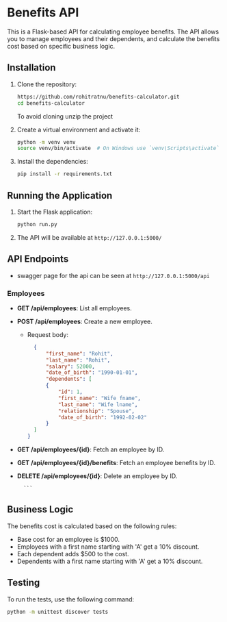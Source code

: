 # Benefits API

This is a Flask-based API for calculating employee benefits. The API allows you to manage employees and their dependents, and calculate the benefits cost based on specific business logic.

## Installation

1. Clone the repository:
    ```sh
    https://github.com/rohitratnu/benefits-calculator.git
    cd benefits-calculator
    ```
    To avoid cloning unzip the project

2. Create a virtual environment and activate it:
    ```sh
    python -m venv venv
    source venv/bin/activate  # On Windows use `venv\Scripts\activate`
    ```

3. Install the dependencies:
    ```sh
    pip install -r requirements.txt
    ```

## Running the Application

1. Start the Flask application:
    ```sh
    python run.py
    ```

2. The API will be available at `http://127.0.0.1:5000/`

## API Endpoints
- swagger page for the api can be seen at `http://127.0.0.1:5000/api`

### Employees

- **GET /api/employees**: List all employees.
- **POST /api/employees**: Create a new employee.
    - Request body:
        ```json
          {
              "first_name": "Rohit",
              "last_name": "Rohit",
              "salary": 52000,
              "date_of_birth": "1990-01-01",
              "dependents": [
              {
                  "id": 1,
                  "first_name": "Wife fname",
                  "last_name": "Wife lname",
                  "relationship": "Spouse",
                  "date_of_birth": "1992-02-02"
              }
          ]
      }
        ```

- **GET /api/employees/{id}**: Fetch an employee by ID.
- **GET /api/employees/{id}/benefits**: Fetch an employee benefits by ID.
- **DELETE /api/employees/{id}**: Delete an employee by ID.
    
        ```

## Business Logic

The benefits cost is calculated based on the following rules:
- Base cost for an employee is $1000.
- Employees with a first name starting with 'A' get a 10% discount.
- Each dependent adds $500 to the cost.
- Dependents with a first name starting with 'A' get a 10% discount.

## Testing

To run the tests, use the following command:
```sh
python -m unittest discover tests
```
